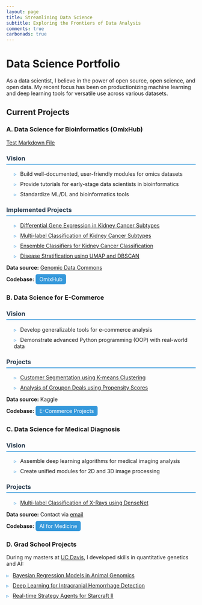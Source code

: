 ```yaml
---
layout: page
title: Streamlining Data Science
subtitle: Exploring the Frontiers of Data Analysis
comments: true
carbonads: true
---
```


<style>
.project-section { margin-bottom: 30px; }
.project-title { color: #2c3e50; border-bottom: 2px solid #3498db; padding-bottom: 5px; }
.project-description { margin-left: 20px; }
.project-list { list-style-type: none; padding-left: 0; }
.project-list li { margin-bottom: 10px; }
.project-list li:before { content: "▹"; color: #3498db; margin-right: 10px; }
.codebase-link { background-color: #3498db; color: white; padding: 5px 10px; border-radius: 5px; text-decoration: none; }
</style>

# Data Science Portfolio

As a data scientist, I believe in the power of open source, open science, and open data. My recent focus has been on productionizing machine learning and deep learning tools for versatile use across various datasets.

## Current Projects

### A. Data Science for Bioinformatics (OmixHub)
<a href="markdown-viewer.html?file=test.md" target="_blank">Test Markdown File</a>
<div class="project-section">
<h3 class="project-title">Vision</h3>
<ul class="project-list project-description">
  <li>Build well-documented, user-friendly modules for omics datasets</li>
  <li>Provide tutorials for early-stage data scientists in bioinformatics</li>
  <li>Standardize ML/DL and bioinformatics tools</li>
</ul>

<h3 class="project-title">Implemented Projects</h3>
<ul class="project-list project-description">
  <li><a href="markdown-viewer.html?file=https://abhilashdhal.com/files/DeSeqApplication/docs/workflow.md">Differential Gene Expression in Kidney Cancer Subtypes</a></li>
  <li><a href="markdown-viewer.html?file=https://abhilashdhal.com/files/SupervisedLearningApplication/docs/workflow.md">Multi-label Classification of Kidney Cancer Subtypes</a></li>
  <li><a href="markdown-viewer.html?file=https://abhilashdhal.com/files/SuperviseLearningEnsembleApplication/workflow.md">Ensemble Classifiers for Kidney Cancer Classification</a></li>
  <li><a href="markdown-viewer.html?file=https://abhilashdhal.com/files/UmapApplication/docs/workflow.md">Disease Stratification using UMAP and DBSCAN</a></li>
</ul>

<p><strong>Data source:</strong> <a href="https://portal.gdc.cancer.gov/repository">Genomic Data Commons</a></p>
<p><strong>Codebase:</strong> <a href="https://github.com/adhal007/OmixHub" class="codebase-link">OmixHub</a></p>
</div>

### B. Data Science for E-Commerce

<div class="project-section">
<h3 class="project-title">Vision</h3>
<ul class="project-list project-description">
  <li>Develop generalizable tools for e-commerce analysis</li>
  <li>Demonstrate advanced Python programming (OOP) with real-world data</li>
</ul>

<h3 class="project-title">Projects</h3>
<ul class="project-list project-description">
  <li><a href="/files/E_commerce_projects/customer_segmentation_model.md">Customer Segmentation using K-means Clustering</a></li>
  <li><a href="/files/E_commerce_projects/groupon_deals_data_analysis.md">Analysis of Groupon Deals using Propensity Scores</a></li>
</ul>

<p><strong>Data source:</strong> Kaggle</p>
<p><strong>Codebase:</strong> <a href="https://github.com/adhal007/Data-Science-with-Python" class="codebase-link">E-Commerce Projects</a></p>
</div>

### C. Data Science for Medical Diagnosis

<div class="project-section">
<h3 class="project-title">Vision</h3>
<ul class="project-list project-description">
  <li>Assemble deep learning algorithms for medical imaging analysis</li>
  <li>Create unified modules for 2D and 3D image processing</li>
</ul>

<h3 class="project-title">Projects</h3>
<ul class="project-list project-description">
  <li><a href="/files/ComputerVision/imbalanced_xray_classification.md">Multi-label Classification of X-Rays using DenseNet</a></li>
</ul>

<p><strong>Data source:</strong> Contact via <a href="mailto:adhalbiophysics@gmail.com">email</a></p>
<p><strong>Codebase:</strong> <a href="https://github.com/adhal007/AIMedicine" class="codebase-link">AI for Medicine</a></p>
</div>

### D. Grad School Projects

<div class="project-section">
<p>During my masters at <a href="https://cs.ucdavis.edu/">UC Davis</a>, I developed skills in quantitative genetics and AI:</p>

<ul class="project-list">
  <li><a href="https://github.com/adhal007/SSBR-JWAS-Implementation">Bayesian Regression Models in Animal Genomics</a></li>
  <li><a href="https://www.overleaf.com/1359439834vszcmwdsjymd#b028db">Deep Learning for Intracranial Hemorrhage Detection</a></li>
  <li><a href="https://github.com/adhal007/SC2-GCP-CNN">Real-time Strategy Agents for Starcraft II</a></li>
</ul>
</div>

<!-- ### Software Development /Object Oriented Programming (OOP) Practices:
I'm a big advocate of writing re-usable and streamline code for data science projects. Some of the modules that I've built for my personal bioinformatics projects can be found on [OmixHub](https://github.com/adhal007/OmixHub). Some of the crucial and advanced concepts of **inheritance, polymorphism, encapsulation and abstraction** can be seen in all of the modules.

Here is a list of some useful tools that can be found:

- **[Base Preprocessor](https://github.com/adhal007/OmixHub/blob/main/src/base_preprocessor.py)**
  - Example class with methods and attributes inherited by child classes. Some key methods provided are:
    - data skew
    - data leakage
    - patient overlap
    - training_testing_split 
    - etc
- **[Base ml models wrapper](https://github.com/adhal007/OmixHub/blob/main/src/base_ml_models.py)**
  - Example class with functionality to evaluate and plot multiple ML models for a data science application. This is intended to be inherited by specific child classes for building models for different Omics data
- **[Dimensionality reduction and clustering wrapper](https://github.com/adhal007/OmixHub/blob/main/src/DimRedMappers/README.md)**
  - Interfaces with Preprocessor classes to facilitate easy application of UMAP and clustering
- **[Differential Analysis Wrapper](https://github.com/adhal007/OmixHub/blob/main/src/pydeseq_utils.py)**
  - Faciliatates easy application of pydyseq in a few lines to perform differential analysis -->


